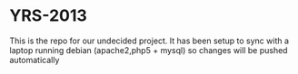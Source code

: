 YRS-2013
========

This is the repo for our undecided project. It has been setup to sync with a laptop running debian (apache2,php5 + mysql) so changes will be pushed automatically